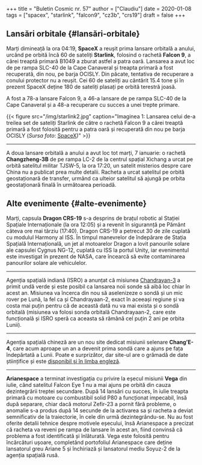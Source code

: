 +++
title = "Buletin Cosmic nr. 57"
author = ["Claudiu"]
date = 2020-01-08
tags = ["spacex", "starlink", "falcon9", "cz3b", "crs19"]
draft = false
+++

## Lansări orbitale {#lansări-orbitale}

Marți dimineață la ora 04:19, **SpaceX** a reușit prima lansare orbitală a anului, urcând pe orbită încă 60 de sateliți **Starlink**, folosind o rachetă **Falcon 9**, a cărei treaptă primară B1049 a zburat astfel a patra oară. Lansarea a avut loc de pe rampa SLC-40 de la Cape Canaveral și treapta primară a fost recuperată, din nou, pe barja OCISLY. Din păcate, tentativa de recuperare a conului protector nu a reușit. Cei 60 de sateliți au cântărit 15.4 tone și în prezent SpaceX deține 180 de sateliți plasați pe orbită terestră joasă.

A fost a 78-a lansare Falcon 9, a 46-a lansare de pe rampa SLC-40 de la Cape Canaveral și a 48-a recuperare cu succes a unei trepte primare.

{{< figure src="/img/starlink2.jpg" caption="Imaginea 1: Lansarea celui de-a treilea set de sateliți Starlink de către o rachetă Falcon 9 a cărei treaptă primară a fost folosită pentru a patra oară și recuperată din nou pe barja OCISLY (_Sursa foto_: [SpaceX](https://www.flickr.com/photos/spacex/49347368496/))" >}}

---

A doua lansare orbitală a anului a avut loc tot marți, 7 ianuarie: o rachetă **Changzheng-3B** de pe rampa LC-2 de la centrul spațial Xichang a urcat pe orbită satelitul militar TJSW-5, la ora 17:20, un satelit misterios despre care China nu a publicat prea multe detalii. Racheta a urcat satelitul pe orbită geostaționară de transfer, urmând ca ulteior satelitul să ajungă pe orbita geostaționară finală în următoarea perioadă.


## Alte evenimente {#alte-evenimente}

Marți, capsula **Dragon CRS-19** s-a desprins de brațul robotic al Stației Spațiale Internaționale (la ora 12:05) și a revenit în sigurannță pe Pământ câteva ore mai târziu (17:40). Dragon CRS-19 a petrecut 30 de zile cuplată cu modulul Harmony al ISS. În timpul manevrelor de îndepărare de Stația Spațială Internațională, un jet al motoarelor Dragon a lovit panourile solare ale capsulei Cygnus NG-12, cuplată cu ISS la portul Unity, iar evenimentul este investigat în prezent de NASA, care încearcă să evite contaminarea panourilor solare ale vehiculelor.

---

Agenția spațială indiană (ISRO) a anunțat că misiunea [Chandrayan-3](https://www.bbc.com/news/world-asia-india-50965778) a primit undă verde și este posibil ca lansarea noii sonde să aibă loc chiar în acest an. Misiunea va încerca din nou să aselenizeze o sondă și un mic rover pe Lună, la fel ca și Chandrayaan-2, exact în aceeași regiune și va costa mai puțin pentru că de această dată nu va mai exista și o sondă orbitală (misiunea va folosi sonda orbitală Chandrayaan-2, care este funcțională și ISRO speră ca aceasta să rămână cel puțin 2 ani pe orbita Lunii).

---

Agenția spațială chineză are un nou site dedicat misiunii selenare **Chang’E-4**, care acum aproape un an a devenit prima sondă care a ajuns pe fața îndepărtată a Lunii. Poate e surprizător, dar site-ul are o grămadă de date științifice și este [disponibil și în limba engleză](http://moon.bao.ac.cn/index%5Fen.jsp).

---

**Arianespace** a terminat investigația cu privire la eșecul misiunii **Vega** din iulie, când satelitul Falcon Eye 1 nu a mai ajuns pe orbită din cauza dezintegrării treptei secundare. După 14 lansări cu succes, în iulie treapta primară cu motoare cu combustibil solid P80 a funcționat impecabil, însă după separare, chiar dacă motorul Zefir-23 a pornit fără probleme, o anomalie s-a produs după 14 secunde de la activarea sa și racheta a deviat semnificativ de la traiectorie, în cele din urmă dezintegrându-se. Nu au fost oferite detalii tehnice despre motivele eșecului, însă Arianespace a precizat că racheta va reveni pe rampa de lansare în acest an, fiind convinsă că problema a fost identificată și înlăturată. Vega este folosită pentru încărcături ușoare, completând portofoliul Arianespace care deține lansatorul greu Ariane 5 și închiriază și lansatorul mediu Soyuz-2 de la agenția spațială rusă.